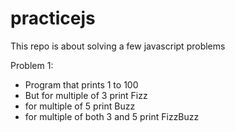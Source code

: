 # practicejs
This repo is about solving a few javascript problems

Problem 1: 
* Program that prints 1 to 100
* But for multiple of 3 print Fizz
* for multiple of 5 print Buzz
* for multiple of both 3 and 5 print FizzBuzz
